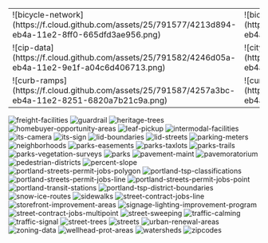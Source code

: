 <table>
  <tr>
    <td>![bicycle-network](https://f.cloud.github.com/assets/25/791577/4213d894-eb4a-11e2-8ff0-665dfd3ae956.png)</td>
    <td>![bicycle-parking](https://f.cloud.github.com/assets/25/791578/42142934-eb4a-11e2-809e-d814bb118b96.png)</td>
    <td>![bridges](https://f.cloud.github.com/assets/25/791579/422aad80-eb4a-11e2-88e8-ac45521012b8.png)</td>
    <td>![buildings-footprints](https://f.cloud.github.com/assets/25/791580/42308336-eb4a-11e2-9ae3-e5da93699abc.png)</td>
    <td>![business-associations](https://f.cloud.github.com/assets/25/791581/423c5c9c-eb4a-11e2-8aa0-e87414427561.png)</td>
  </tr>
  <tr>
    <td>![cip-data](https://f.cloud.github.com/assets/25/791582/4246d05a-eb4a-11e2-9e1f-a04c6d406713.png)</td>
    <td>![city-boundaries](https://f.cloud.github.com/assets/25/791583/4247ff5c-eb4a-11e2-862c-f8870b391f61.png)</td>
    <td>![counties](https://f.cloud.github.com/assets/25/791586/42510a48-eb4a-11e2-8f59-421cfad7e1bb.png)</td>
    <td>![contours-5ft](https://f.cloud.github.com/assets/25/791584/425022ea-eb4a-11e2-8df7-0b68a1706b6a.png)</td>
    <td>![corners](https://f.cloud.github.com/assets/25/791585/4253fa28-eb4a-11e2-9de7-6b1efb2c5b15.png)</td>
  </tr>
  <tr>
    <td>![curb-ramps](https://f.cloud.github.com/assets/25/791587/4257a3bc-eb4a-11e2-8251-6820a7b21c9a.png)</td>
    <td>![curbs](https://f.cloud.github.com/assets/25/791588/425e8150-eb4a-11e2-9efd-2675162a23fd.png)</td>
    <td>![development-opportunity-areas](https://f.cloud.github.com/assets/25/791589/425eb7b0-eb4a-11e2-950f-53e920bfe552.png)</td>
    <td>![freight-districts](https://f.cloud.github.com/assets/25/791590/426aa8f4-eb4a-11e2-9971-1af227de3176.png)</td>
    <td>![enterprise-ecommerce-zone](https://f.cloud.github.com/assets/25/791591/426a8f68-eb4a-11e2-9614-eb2503111742.png)</td>
  </tr>
</table>

![freight-facilities](https://f.cloud.github.com/assets/25/791592/426e7bb4-eb4a-11e2-9144-c517fb5fbc5b.png)
![guardrail](https://f.cloud.github.com/assets/25/791593/426effd0-eb4a-11e2-9962-a9c722e91060.png)
![heritage-trees](https://f.cloud.github.com/assets/25/791594/4278ce2a-eb4a-11e2-96c7-69ce5fc85e09.png)
![homebuyer-opportunity-areas](https://f.cloud.github.com/assets/25/791595/427e53fe-eb4a-11e2-84ac-aa7ddf49d580.png)
![leaf-pickup](https://f.cloud.github.com/assets/25/791597/428612e2-eb4a-11e2-916b-a1328f6af1ff.png)
![intermodal-facilities](https://f.cloud.github.com/assets/25/791596/4286928a-eb4a-11e2-8df1-6d90a8858c2d.png)
![its-camera](https://f.cloud.github.com/assets/25/791599/428821d6-eb4a-11e2-8d1f-4c43b29264d8.png)
![its-sign](https://f.cloud.github.com/assets/25/791598/428b0f0e-eb4a-11e2-9130-4a3ca62021bb.png)
![lid-boundaries](https://f.cloud.github.com/assets/25/791601/4294fba4-eb4a-11e2-9426-f6c5b275fed2.png)
![lid-streets](https://f.cloud.github.com/assets/25/791600/4294fc94-eb4a-11e2-88ea-8f35bdbe5f6e.png)
![parking-meters](https://f.cloud.github.com/assets/25/791602/42a3014a-eb4a-11e2-9225-276dd0d1c934.png)
![neighborhoods](https://f.cloud.github.com/assets/25/791603/42a26cda-eb4a-11e2-918e-7e8bbad99941.png)
![parks-easements](https://f.cloud.github.com/assets/25/791604/42a390c4-eb4a-11e2-9a69-2c2719fa1c6a.png)
![parks-taxlots](https://f.cloud.github.com/assets/25/791605/42a7068c-eb4a-11e2-8769-877af5d237db.png)
![parks-trails](https://f.cloud.github.com/assets/25/791606/42b45062-eb4a-11e2-8c35-d9c7327383c8.png)
![parks-vegetation-surveys](https://f.cloud.github.com/assets/25/791607/42b74bd2-eb4a-11e2-9390-bb28b26553cf.png)
![parks](https://f.cloud.github.com/assets/25/791608/42be763c-eb4a-11e2-9711-5513f8eb5ea5.png)
![pavement-maint](https://f.cloud.github.com/assets/25/791609/42bece0c-eb4a-11e2-9607-2ebd18ef1cac.png)
![pavemoratorium](https://f.cloud.github.com/assets/25/791610/42c80698-eb4a-11e2-93d8-d9581e70c447.png)
![pedestrian-districts](https://f.cloud.github.com/assets/25/791611/42cc88ee-eb4a-11e2-8369-5fb4c65ffff6.png)
![percent-slope](https://f.cloud.github.com/assets/25/791612/42ebe770-eb4a-11e2-8fd3-5ce00a629edf.png)
![portland-streets-permit-jobs-polygon](https://f.cloud.github.com/assets/25/791614/42f55800-eb4a-11e2-9fee-cfd64681ceb5.png)
![portland-tsp-classifications](https://f.cloud.github.com/assets/25/791615/42f993e8-eb4a-11e2-95ce-38ba579d1930.png)
![portland-streets-permit-jobs-line](https://f.cloud.github.com/assets/25/791613/42f2f380-eb4a-11e2-837e-ac6d99abd84b.png)
![portland-streets-permit-jobs-point](https://f.cloud.github.com/assets/25/791616/42f69e0e-eb4a-11e2-9eba-10b9faecd205.png)
![portland-transit-stations](https://f.cloud.github.com/assets/25/791617/42f7d54e-eb4a-11e2-9c58-2d4872728080.png)
![portland-tsp-district-boundaries](https://f.cloud.github.com/assets/25/791618/430faf02-eb4a-11e2-9af0-4df8d5ecf425.png)
![snow-ice-routes](https://f.cloud.github.com/assets/25/791619/43121a30-eb4a-11e2-8f38-08124ab5477f.png)
![sidewalks](https://f.cloud.github.com/assets/25/791620/431259b4-eb4a-11e2-85fb-1fd0a75331ed.png)
![street-contract-jobs-line](https://f.cloud.github.com/assets/25/791622/43148b94-eb4a-11e2-8d05-f415434cfe9a.png)
![storefront-improvement-areas](https://f.cloud.github.com/assets/25/791621/4314e47c-eb4a-11e2-9e47-026b6deb8863.png)
![signage-lighting-improvement-program](https://f.cloud.github.com/assets/25/791623/4319aa20-eb4a-11e2-9425-d2b4fbf6247a.png)
![street-contract-jobs-multipoint](https://f.cloud.github.com/assets/25/791624/43313d48-eb4a-11e2-99a7-724d7283dd16.png)
![street-sweeping](https://f.cloud.github.com/assets/25/791625/433505cc-eb4a-11e2-8b00-b0f17a4b8eed.png)
![traffic-calming](https://f.cloud.github.com/assets/25/791626/433744cc-eb4a-11e2-9198-f8fcc29428d8.png)
![traffic-signal](https://f.cloud.github.com/assets/25/791627/433a4636-eb4a-11e2-81e2-08b794d01b8c.png)
![street-trees](https://f.cloud.github.com/assets/25/791628/4337039a-eb4a-11e2-91a5-fdfa2ae8cd97.png)
![streets](https://f.cloud.github.com/assets/25/791629/43392b0c-eb4a-11e2-9ddf-b72f188d7d5b.png)
![urban-renewal-areas](https://f.cloud.github.com/assets/25/791630/434a0e22-eb4a-11e2-837e-4b1c1aa03d42.png)
![zoning-data](https://f.cloud.github.com/assets/25/791631/435c72ce-eb4a-11e2-8e31-d2bbbda0b7a8.png)
![wellhead-prot-areas](https://f.cloud.github.com/assets/25/791633/435eca60-eb4a-11e2-8d70-159abd967e2b.png)
![watersheds](https://f.cloud.github.com/assets/25/791632/435dbc74-eb4a-11e2-974f-9e11e1bb82bc.png)
![zipcodes](https://f.cloud.github.com/assets/25/791634/43629690-eb4a-11e2-98b1-5169f752e57d.png)
